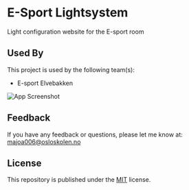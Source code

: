 # E-Sport Lightsystem

Light configuration website for the E-sport room


## Used By

This project is used by the following team(s):

- E-sport Elvebakken




![App Screenshot](https://cdn.discordapp.com/attachments/903758836110868551/956163449526829066/Skjermbilde_2022-03-23_kl._13.11.45.png)




## Feedback

If you have any feedback or questions, 
please let me know at: majoa006@osloskolen.no


## License

This repository is published under the [MIT](https://github.com/Markus-bit/Esport-lys/blob/main/LICENSE) license.

